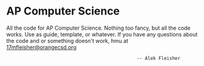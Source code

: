 AP Computer Science
===================

All the code for AP Computer Science. Nothing too fancy, but all the code works. Use as guide, template, or whatever. If you have any questions about the code and or something doesn't work, hmu at 17mfleisher@orangecsd.org 

                                                    -- Alek Fleisher
